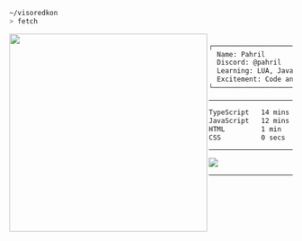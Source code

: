 ```sh
~/visoredkon
> fetch
```

<img align="left" src="https://github.com/visoredkon.png" width="352" />

```bat
                        USER: pahril@github
┌───────────────────────────────────────────────────────────┐
  Name: Pahril
  Discord: @pahril
  Learning: LUA, Javascript, Python, Java, WebDev
  Excitement: Code and everything related to technology
└───────────────────────────────────────────────────────────┘
```
-------

<!--START_SECTION:waka-->

```txt
TypeScript   14 mins         ############-------------   48.98 %
JavaScript   12 mins         ##########---------------   41.60 %
HTML         1 min           ##-----------------------   06.03 %
CSS          0 secs          #------------------------   03.39 %
```

<!--END_SECTION:waka-->

-------

![](https://komarev.com/ghpvc/?username=visoredkon&label=Profile+views+since+May+10,+2023)

*************
